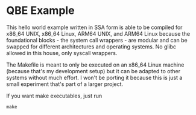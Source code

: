 # QBE Example

This hello world example written in SSA form is able to be compiled for x86_64 UNIX, x86_64 Linux, ARM64 UNIX, and ARM64 Linux
because the foundational blocks - the system call wrappers - are modular and can be swapped for different architectures and operating systems.
No glibc allowed in this house, only syscall wrappers.

The Makefile is meant to only be executed on an x86_64 Linux machine (because that's my development setup) but it can be adapted to other systems without much effort.
I won't be porting it because this is just a small experiment that's part of a larger project.

If you want make executables, just run
```
make
```
